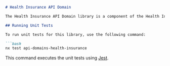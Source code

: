 ```markdown
# Health Insurance API Domain

The Health Insurance API Domain library is a component of the Health Insurance Project. It was generated using the [Nx framework](https://nx.dev).

## Running Unit Tests

To run unit tests for this library, use the following command:

```bash
nx test api-domains-health-insurance
```

This command executes the unit tests using [Jest](https://jestjs.io).
```